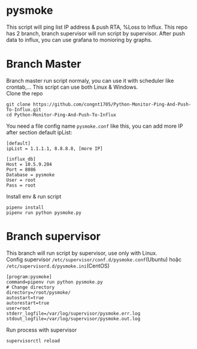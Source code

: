 pysmoke
=======
This script will ping list IP address & push RTA, %Loss to Influx. This repo has 2 branch, branch supervisor will run script by supervisor. After push data to influx, you can use grafana to monioring by graphs.  

Branch Master
======
Branch master run script normaly, you can use it with scheduler like crontab,... This script can use both Linux & Windows.  
Clone the repo
```
git clone https://github.com/congnt1705/Python-Monitor-Ping-And-Push-To-Influx.git
cd Python-Monitor-Ping-And-Push-To-Influx
```
You need a file config name `pysmoke.conf` like this, you can add more IP after section default ipList:
```
[default]
ipList = 1.1.1.1, 8.8.8.8, [more IP]

[influx_db]
Host = 10.5.9.204
Port = 8086
Database = pysmoke
User = root
Pass = root
```
Install env & run script
```
pipenv install
pipenv run python pysmoke.py
```

Branch supervisor
======
This branch will run script by supervisor, use only with Linux.  
Config supervisor `/etc/supervisor/conf.d/pysmoke.conf`(Ubuntu) hoặc `/etc/supervisord.d/pysmoke.ini`(CentOS)
```
[program:pysmoke]
command=pipenv run python pysmoke.py
# Change directory
directory=/root/pysmoke/
autostart=true
autorestart=true
user=root
stderr_logfile=/var/log/supervisor/pysmoke.err.log
stdout_logfile=/var/log/supervisor/pysmoke.out.log
```
Run process with supervisor
```
supervisorctl reload
```
